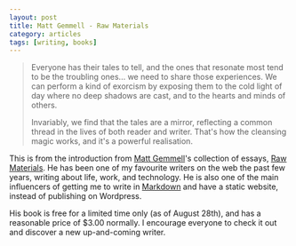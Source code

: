 ```yaml
---
layout: post
title: Matt Gemmell - Raw Materials
category: articles
tags: [writing, books]
---
```


> Everyone has their tales to tell, and the ones that resonate most tend to be the troubling ones... we need to share those experiences. We can perform a kind of exorcism by exposing them to the cold light of day where no deep shadows are cast, and to the hearts and minds of others.
>
> Invariably, we find that the tales are a mirror, reflecting a common thread in the lives of both reader and writer. That's how the cleansing magic works, and it's a powerful realisation.

This is from the introduction from [Matt Gemmell](http://www.mattgemmell.com "Matt Gemmell")'s collection of essays, [Raw Materials](http://www.amazon.com/gp/product/B00MWQR3UU/ref=as_li_tl?ie=UTF8&camp=1789&creative=390957&creativeASIN=B00MWQR3UU&linkCode=as2&tag=four0b-20&linkId=VPQZFTEHCZGLJK2O "Raw Materials - Amazon"). He has been one of my favourite writers on the web the past few years, writing about life, work, and technology. He is also one of the main influencers of getting me to write in [Markdown](http://jamesmccullough.hubpages.com/hub/Blogging-with-Markdown "Blogging with Markdown") and have a static website, instead of publishing on Wordpress. 

His book is free for a limited time only (as of August 28th), and has a reasonable price of $3.00 normally. I encourage everyone to check it out and discover a new up-and-coming writer.
